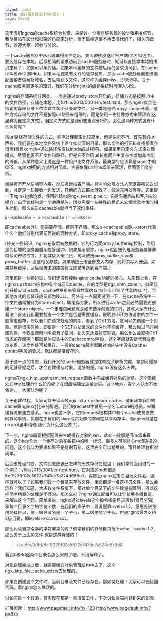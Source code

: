 ```yaml
---
layout: post
title: 缓存服务器设计与实现(一)
tags: [dev]
---
```


这里我们nginx的cache系统为线索，来探讨一个缓存服务器的设计和相关细节，我尽量站在设计和框架的角度来分析，限于篇幅这里不再去撸代码了，相关的细节，欢迎大家一起参与讨论。

一个cache服务器中从后端取得文件之后，要么直接发送给客户端(学名叫透传)，要么缓存在本地，后续相同的请求访问到cache服务器时，就可以直接拿本地的拷贝来用了，如果可以用的话。如果本地缓存的文件被后续的请求访问到，在cache中叫做命中(即Hit)。如果本地还没有文件的缓存拷贝，那么cache服务器需要根据配置或者做解析域名，去后端获取文件，这时称为缓存miss，即未命中。关于cache服务器更多的知识，我们在分析nginx的缓存系统时再深入讨论。

nginx的存储系统分两类，一类是通过proxy_store开启的，存储方式是按照url中的文件路径，存储在本地。比如/file/2013/0001/en/test.html，那么nginx就会在指定的存储目录下依次建立各个目录和文件。另一类是通过proxy_cache开启，这种方式存储的文件不是按照url路径来组织的，而是使用一些特殊方式来管理的(这里称为自定义方式)，自定义方式就是我们要重点分析的。那么这两种方式各有什么优势呢？

按url路径存储文件的方式，程序处理起来比较简单，但是性能不行。首先有的url巨长，我们要在本地文件系统上建立如此深的目录，那么文件的打开和查找都很会很慢(回想kernel中通过路径名查找inode的过程吧)。如果使用自定义方式来处理模式，尽管也离不开文件和路径，但是它不会因url长度而产生复杂性增加和性能的降低。从某种意义上说这是一种用户态文件系统，最典型的应该算是squid中的CFS。nginx使用的方式相对简单，主要依靠url的md5值来管理，后面我们会分析。

缓存离不开从后端取内容，然后发送给客户端。具体的处理方式大家很容易就会想到，肯定是一边接收一边发送，其他的方式都太低效了，如读完再发等等。这里提一下nginx边收边发，使用的结构是ngx_event_pipe_t，它是沟通后端和客户端的媒介。由于该结构是一个通用组件，所以需要一些特殊的标记来处理涉及存储的相关功能，那么成员cacheable就担当了这份重任。

```
p->cacheable = u->cacheable || u->store;
```

即cacheable为1，则需要存储，否则不存储。那么u->cacheable跟u->store代表什么？他们分别代表前面说的两种方式，即proxy_cache和proxy_store。 

(补充一些知识，nginx在取后端数据时，它的行为受proxy_buffering控制，作用是为后端的服务器启用应答缓冲。如果启用缓冲，nginx假设被代理服务器能够非常快的传递应答，并将其放入缓冲区，可以使用proxy_buffer_size和proxy_buffers设置相关参数。如果响应无法全部放入内存，则将其写入硬盘。如果禁用缓冲，从后端传来的应答将立即被传送到客户端。)

这里都是一些擦边球，我们还没有接触nginx cache功能的核心。从实现上看，在nginx upstream结构中有个成员叫cache，它的类型是ngx_shm_zone_t。如果我们开启cache功能，cache成员用来管理共享内存(为什么用到了共享内存？)，而其他方式的存储该成员都为NULL。另外有一点需要说明一下，在cache系统中一个文件通常被称为store object，即缓存对象，所以进行cache之前必然需要先创建一个store object。一个重要的问题就是如何选择创建的时机，这点大家有什么看法？首先我们需要检查一个文件是否是需要缓存，很明显GET方法请求的文件一般需要缓存，所以我们在请求处理的前期，看到了GET方法，就可以先创建一个对象。但是很多时候，即使是一个GET方法请求的文件也不能缓存，那么你过早的创建对象，不仅浪费时间也浪费了空间，到头来还要将它销毁。那么什么会影响GET请求的存储呢？那就是响应头中的Cachecontrol字段，这个字段就告诉代理或者浏览器，该文件能否被缓存。一般的cache服务器面对响应头中没有Cache-control字段的请求，默认都是要缓存的。

基于这一点的考虑，我们开发的cache服务器就是在响应头解析完成，拿到可缓存的足够证据之后，才会创建缓存对象。遗憾的是，nginx没有这么去做。

nginx在ngx_http_upstream_init_request函数中完成缓存对象的创建，这个函数处在http处理的什么阶段呢？在跟后端建立连接之前。这个地方，我个人认为不太合适。。。大家认为呢？

关于创建过程，大家可以去读函数ngx_http_upstream_cache。这里我拿我们的cache跟nginx对比来分析吧。我们的request中使用一个名叫store的成员，来跟缓存对象建立联系。nginx也差不多，它的request结构体中有个cache成员来做同样的事情。区别在于我们的store成员对应的空间在共享内存中，而nginx则是在r->pool里申请的(我们为什么这么做？)。

下一步，nginx需要根据配置来生成缓存对象的key，此处一般都是用md5来算的。这个key作为一个缓存对象在系统中的唯一标识，很多人可能担心md5碰撞的问题。这个我认为要求如果不是特别苛刻，这里完全可以接受的，而且处理也相对简单。

后面要处理的是，文件到底应该已怎样的形式存储在磁盘？
我们拿前面用过的一个例子：/file/2013/0001/en/test.html，它对应的md5值是8ef9229f02c5672c747dc7a324d658d0，实际上nginx就用它当做文件名。这样就可以了？如果我们找一个目录来存放文件，里面都是一堆这样的文件，那么会怎样？我们知道，大多数文件系统下，都对单个目录下的文件数量有限制，所以这样简单粗暴的处理是不行的。那怎么办？nginx通过配置可以让你使用多级目录，来解决这个问题。简单来说，nginx通过levels这个指令指定目录层数(冒号分隔)和每个目录名字的字符个数，在我们的例子中，假设配置levels=1:2，意思是说使用两级目录，第一级目录名是一个字符，第二级用两个字符。但是nginx最大支持3级目录，即levels=xxx:xxx:xxx。

那么构成目录名字的字符哪来的呢？假设我们的存储目录为/cache，levels=1:2，那么对于上面的文件 就是这样存储的：
>/cache/0/8d/8ef9229f02c5672c747dc7a324d658d0

看到0和8d这两个目录名怎么来的了吧，不用解释了。

对象创建完成之后，就需要缓存对象管理结构中去了，这个ngx_http_file_cache_exists去处理的。

如果在创建这个文件时，当前目录及文件已经存在，那如何处理？大家可以去翻翻代码，看nginx怎么处理的。

讨论先告一个段落，其实现在都是一些准备工作，下次讨论后端内容到来的处理。

扩展阅读：
http://www.pagefault.info/?p=123
http://www.pagefault.info/?p=375